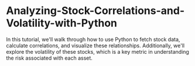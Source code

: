 # Analyzing-Stock-Correlations-and-Volatility-with-Python
In this tutorial, we'll walk through how to use Python to fetch stock data, calculate correlations, and visualize these relationships. Additionally, we'll explore the volatility of these stocks, which is a key metric in understanding the risk associated with each asset.

